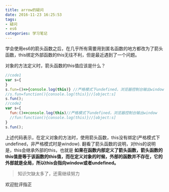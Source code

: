 ```yaml
---
title: arrow的疑问
date: 2016-11-23 16:25:53
tags:
- 疑问
- es6
categories: 学习笔记
---
```

学会使用es6的箭头函数之后，在几乎所有需要用到匿名函数的地方都改为了箭头函数，this绑定外部函数的this无往不利，但是最近遇到了一个问题。
<!--more-->

对象的方法定义时，箭头函数的this值应该是什么？

```js
//code1
var s={
}
s.fun=()=>{console.log(this)} //严格模式下undefined，浏览器控制台输出window
//s.fun=function(){console.log(this)}//[object:s]
s.fun();
//code2
var s={
  fun:()=>console.log(this)//严格模式下undefined，浏览器控制台输出window
  //fun:function(){console.log(this)}//[object:s]
}
s.fun();
```
上述代码表示，在定义对象的方法时，使用箭头函数，this没有绑定(严格模式下undefined，非严格模式时是window).
翻看了箭头函数的说明，对this的说明是，this会继承外部的this，也就是 **如果在函数内部定义了箭头函数，箭头函数的this值是等于该函数的this值，而在定义对象的时候，外部的函数并不存在，它的外部就是全局，所以this会指向window或者undefined。**

> 知识欠缺太多了，还需继续努力

欢迎批评指正
